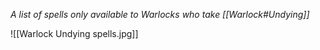 *A list of spells only available to Warlocks who take [[Warlock#Undying]]*

![[Warlock Undying spells.jpg]]